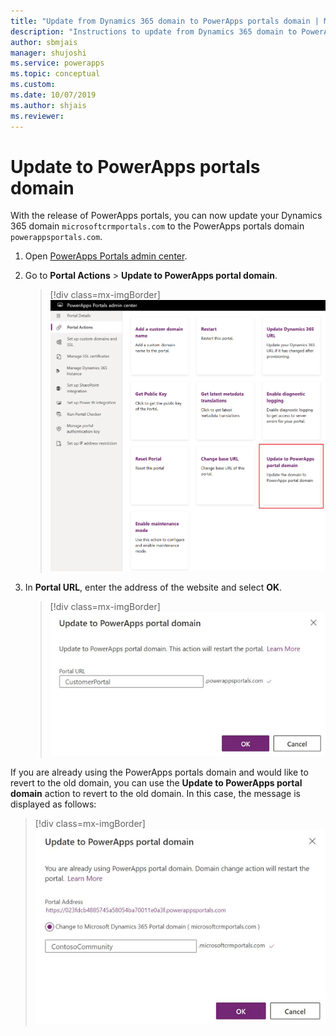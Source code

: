 ```yaml
---
title: "Update from Dynamics 365 domain to PowerApps portals domain | MicrosoftDocs"
description: "Instructions to update from Dynamics 365 domain to PowerApps portals domain."
author: sbmjais
manager: shujoshi
ms.service: powerapps
ms.topic: conceptual
ms.custom: 
ms.date: 10/07/2019
ms.author: shjais
ms.reviewer:
---
```


# Update to PowerApps portals domain

With the release of PowerApps portals, you can now update your Dynamics 365 domain `microsoftcrmportals.com` to the PowerApps portals domain `powerappsportals.com`.

1. Open [PowerApps Portals admin center](admin-overview.md).

2. Go to **Portal Actions** > **Update to PowerApps portal domain**.

    > [!div class=mx-imgBorder]
    > ![Update to PowerApps portal domain](../media/update-portal-domain-button.png "Update to PowerApps portal domain ")

3. In **Portal URL**, enter the address of the website and select **OK**.

    > [!div class=mx-imgBorder]
    > ![Update to PowerApps portal domain](../media/update-portal-domain.png "Update to PowerApps portal domain ")

If you are already using the PowerApps portals domain and would like to revert to the old domain, you can use the **Update to PowerApps portal domain** action to revert to the old domain. In this case, the message is displayed as follows:

> [!div class=mx-imgBorder]
> ![Revert to old domain](../media/revert-portal-domain.png "Revert to old domain ")
